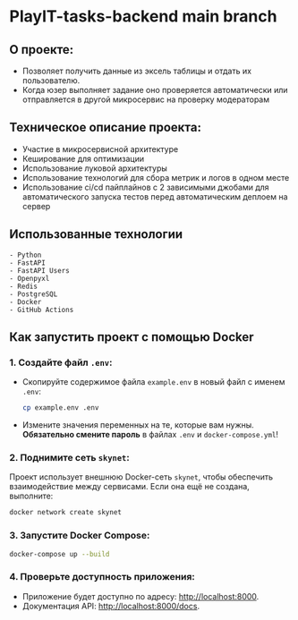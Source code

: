 
# PlayIT-tasks-backend main branch

## О проекте:
- Позволяет получить данные из эксель таблицы и отдать их пользователю.
- Когда юзер выполняет задание оно проверяется автоматически или отправляется в другой микросервис на проверку модераторам


## Техническое описание проекта:
- Участие в микросервисной архитектуре
- Кеширование для оптимизации
- Использование луковой архитектуры
- Использование технологий для сбора метрик и логов в одном месте
- Использование ci/cd пайплайнов с 2 зависимыми джобами для автоматического запуска тестов перед автоматическим деплоем на сервер

## Использованные технологии
```
- Python
- FastAPI
- FastAPI Users
- Openpyxl
- Redis
- PostgreSQL
- Docker
- GitHub Actions
```

## Как запустить проект с помощью Docker


### 1. Создайте файл `.env`:
- Скопируйте содержимое файла `example.env` в новый файл с именем `.env`:
  ```bash
  cp example.env .env
  ```
- Измените значения переменных на те, которые вам нужны. **Обязательно смените пароль** в файлах `.env` и `docker-compose.yml`!

### 2. Поднимите сеть `skynet`:
Проект использует внешнюю Docker-сеть `skynet`, чтобы обеспечить взаимодействие между сервисами. Если она ещё не создана, выполните:
```bash
docker network create skynet
```

### 3. Запустите Docker Compose:
```bash
docker-compose up --build
```

### 4. Проверьте доступность приложения:
- Приложение будет доступно по адресу: [http://localhost:8000](http://localhost:8000).
- Документация API: [http://localhost:8000/docs](http://localhost:8000/docs).


